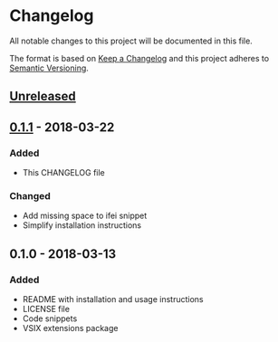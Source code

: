 # Changelog

All notable changes to this project will be documented in this file.

The format is based on [Keep a Changelog](https://keepachangelog.com/en/1.0.0/) and this project adheres to [Semantic Versioning](https://semver.org/spec/v2.0.0.html).

## [Unreleased]

## [0.1.1] - 2018-03-22

### Added

* This CHANGELOG file

### Changed

* Add missing space to ifei snippet
* Simplify installation instructions

## 0.1.0 - 2018-03-13

### Added

* README with installation and usage instructions
* LICENSE file
* Code snippets
* VSIX extensions package

[unreleased]: https://github.com/holehan/vscode-hugo-snippets/compare/v0.1.1...HEAD
[0.1.1]: https://github.com/holehan/vscode-hugo-snippets/compare/v0.1.0...v0.1.1
